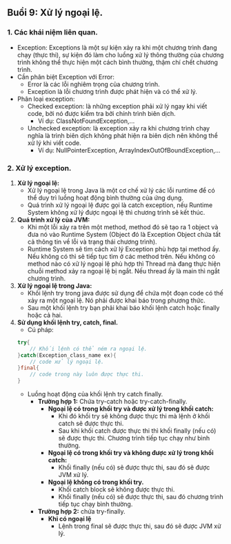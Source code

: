 ## Buổi 9: Xử lý ngoại lệ.
### 1. Các khái niệm liên quan.
- Exception: Exceptions là một sự kiện xảy ra khi một chương trình đang chạy (thực thi), sự kiện đó làm cho luồng xử lý thông thường của chương trình không thể thực hiện một cách bình thường, thậm chí chết chương trình.
- Cần phân biệt Exception với Error:
    - Error là các lỗi nghiêm trọng của chương trình.
    - Exception là lỗi chương trình được phát hiện và có thể xử lý.
- Phân loại exception:
    - Checked exception: là những exception phải xử lý ngay khi viết code, bởi nó được kiểm tra bởi chính trình biên dịch.
        - Ví dụ: ClassNotFoundException,...
    - Unchecked exception: là exception xảy ra khi chương trình chạy nghĩa là trình biên dịch không phát hiện ra biên dịch nên không thể xử lý khi viết code.
        - Ví dụ: NullPointerException, ArrayIndexOutOfBoundException,...
### 2. Xử lý exception.
1. **Xử lý ngoại lệ:**
    - Xử lý ngoại lệ trong Java là một cơ chế xử lý các lỗi runtime để có thể duy trì luồng hoạt động bình thường của ứng dụng.
    - Quá trình xử lý ngoại lệ được gọi là catch exception, nếu Runtime System không xử lý được ngoại lệ thì chương trình sẽ kết thúc.
1. **Quá trình xử lý của JVM:**
    - Khi một lỗi xảy ra trên một method, method đó sẽ tạo ra 1 object và đưa nó vào Runtime System (Object đó là Exception Object chứa tất cả thông tin về lỗi và trạng thái chương trình).
    - Runtime System sẽ tìm cách xử lý Exception phù hợp tại method ấy. Nếu không có thì sẽ tiếp tục tìm ở các method trên. Nếu không có method nào có xử lý ngoại lệ phù hợp thì Thread mà đang thực hiện chuỗi method xảy ra ngoại lệ bị ngắt. Nếu thread ấy là main thì ngắt chương trình.
1. **Xử lý ngoại lệ trong Java:**
    - Khối lệnh try trong java được sử dụng để chứa một đoạn code có thế xảy ra một ngoại lệ. Nó phải được khai báo trong phương thức.
    - Sau một khối lệnh try bạn phải khai báo khối lệnh catch hoặc finally hoặc cả hai.
1. **Sử dụng khối lệnh try, catch, final.**
    - Cú pháp:
    ``` java
    try{
        // Khối lệnh có thể ném ra ngoại lệ.
    }catch(Exception_class_name ex){
        // code xử lý ngoại lệ.
    }final{
        // code trong này luôn được thực thi.
    }
    ```
    - Luồng hoạt động của khối lệnh try catch finally.
        - **Trường hợp 1:** Chứa try-catch hoặc try-catch-finally. 
            - **Ngoại lệ có trong khối try và được xử lý trong khối catch:** 
                - Khi đó khối try sẽ không được thực thi mà lệnh ở khối catch sẽ được thực thi. 
                - Sau khi khối catch được thực thi thì khối finally (nếu có) sẽ được thực thi. Chương trình tiếp tục chạy như bình thường.   
            - **Ngoại lệ có trong khối try và không được xử lý trong khối catch:**
                - Khối finally (nếu có) sẽ được thực thi, sau đó sẽ được JVM xử lý.
            - **Ngoại lệ không có trong khối try.**
                - Khối catch block sẽ không được thực thi.
                - Khối finally (nếu có) sẽ được thực thi, sau đó chương trình tiếp tục chạy bình thường.
        - **Trường hợp 2:** chứa try-finally.
            - **Khi có ngoại lệ**
                - Lệnh trong final sẽ được thực thi, sau đó sẽ được JVM xử lý.


